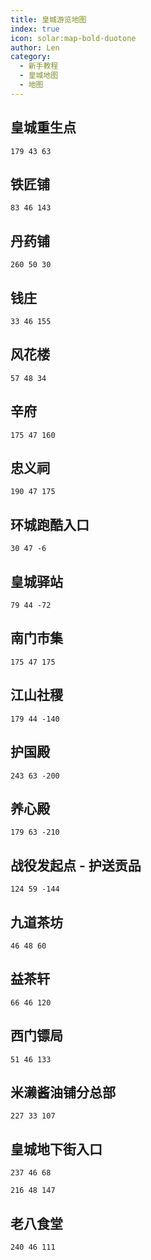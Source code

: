 ```yaml
---
title: 皇城游览地图
index: true
icon: solar:map-bold-duotone
author: Len
category:
  - 新手教程	
  - 皇城地图
  - 地图
---
```


## 皇城重生点

```X,Y,Z
179 43 63
```

## 铁匠铺

```X,Y,Z
83 46 143
```

## 丹药铺

```X,Y,Z
260 50 30
```

## 钱庄

```X,Y,Z
33 46 155
```

## 风花楼

```X,Y,Z
57 48 34
```

## 辛府

```X,Y,Z
175 47 160
```

## 忠义祠

```X,Y,Z
190 47 175
```

## 环城跑酷入口

```X,Y,Z
30 47 -6
```

## 皇城驿站

```X,Y,Z
79 44 -72
```

## 南门市集

```X,Y,Z
175 47 175
```

## 江山社稷

```X,Y,Z
179 44 -140
```

## 护国殿

```X,Y,Z
243 63 -200
```

## 养心殿

```X,Y,Z
179 63 -210
```

## 战役发起点 - 护送贡品

```X,Y,Z
124 59 -144
```

## 九道茶坊

```X,Y,Z
46 48 60
```

## 益茶轩

```X,Y,Z
66 46 120
```

## 西门镖局

```X,Y,Z
51 46 133
```

## 米濑酱油铺分总部

```X,Y,Z
227 33 107
```

## 皇城地下街入口

```X,Y,Z
237 46 68
```

```X,Y,Z
216 48 147
```

## 老八食堂
```X,Y,Z
240 46 111
```